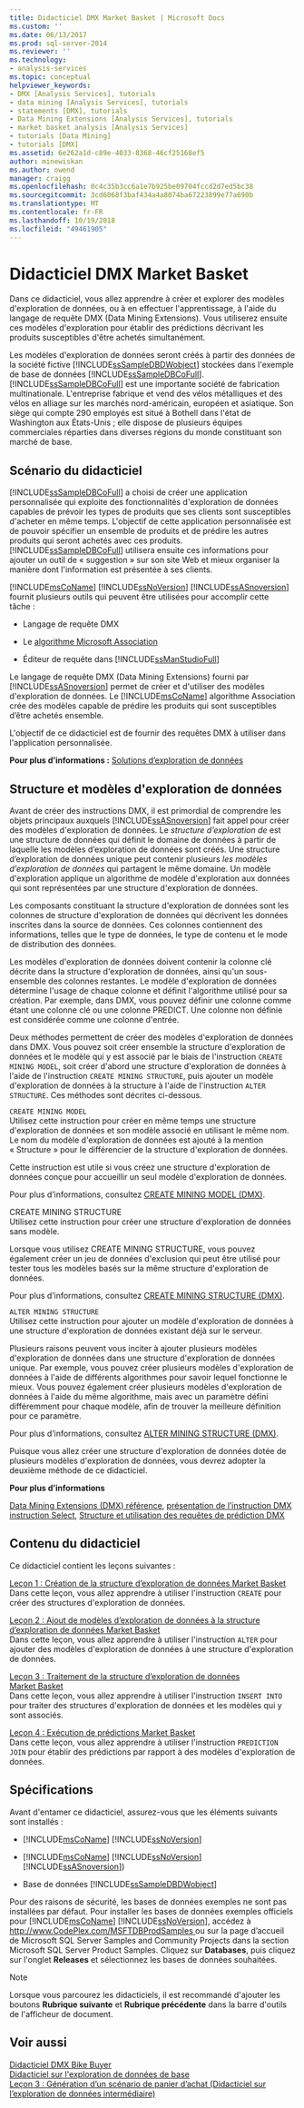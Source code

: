 ```yaml
---
title: Didacticiel DMX Market Basket | Microsoft Docs
ms.custom: ''
ms.date: 06/13/2017
ms.prod: sql-server-2014
ms.reviewer: ''
ms.technology:
- analysis-services
ms.topic: conceptual
helpviewer_keywords:
- DMX [Analysis Services], tutorials
- data mining [Analysis Services], tutorials
- statements [DMX], tutorials
- Data Mining Extensions [Analysis Services], tutorials
- market basket analysis [Analysis Services]
- tutorials [Data Mining]
- tutorials [DMX]
ms.assetid: 6e262a1d-c89e-4033-8368-46cf25168ef5
author: minewiskan
ms.author: owend
manager: craigg
ms.openlocfilehash: 0c4c35b3cc6a1e7b925be09704fccd2d7ed5bc38
ms.sourcegitcommit: 3cd6068f3baf434a4a8074ba67223899e77a690b
ms.translationtype: MT
ms.contentlocale: fr-FR
ms.lasthandoff: 10/19/2018
ms.locfileid: "49461905"
---
```

# <a name="market-basket-dmx-tutorial"></a>Didacticiel DMX Market Basket
  Dans ce didacticiel, vous allez apprendre à créer et explorer des modèles d'exploration de données, ou à en effectuer l'apprentissage, à l'aide du langage de requête DMX (Data Mining Extensions). Vous utiliserez ensuite ces modèles d'exploration pour établir des prédictions décrivant les produits susceptibles d'être achetés simultanément.  
  
 Les modèles d'exploration de données seront créés à partir des données de la société fictive [!INCLUDE[ssSampleDBDWobject](../includes/sssampledbdwobject-md.md)] stockées dans l'exemple de base de données [!INCLUDE[ssSampleDBCoFull](../includes/sssampledbcofull-md.md)]. [!INCLUDE[ssSampleDBCoFull](../includes/sssampledbcofull-md.md)] est une importante société de fabrication multinationale. L'entreprise fabrique et vend des vélos métalliques et des vélos en alliage sur les marchés nord-américain, européen et asiatique. Son siège qui compte 290 employés est situé à Bothell dans l'état de Washington aux États-Unis ; elle dispose de plusieurs équipes commerciales réparties dans diverses régions du monde constituant son marché de base.  
  
## <a name="tutorial-scenario"></a>Scénario du didacticiel  
 [!INCLUDE[ssSampleDBCoFull](../includes/sssampledbcofull-md.md)] a choisi de créer une application personnalisée qui exploite des fonctionnalités d'exploration de données capables de prévoir les types de produits que ses clients sont susceptibles d'acheter en même temps. L'objectif de cette application personnalisée est de pouvoir spécifier un ensemble de produits et de prédire les autres produits qui seront achetés avec ces produits. [!INCLUDE[ssSampleDBCoFull](../includes/sssampledbcofull-md.md)] utilisera ensuite ces informations pour ajouter un outil de « suggestion » sur son site Web et mieux organiser la manière dont l'information est présentée à ses clients.  
  
 [!INCLUDE[msCoName](../includes/msconame-md.md)] [!INCLUDE[ssNoVersion](../includes/ssnoversion-md.md)] [!INCLUDE[ssASnoversion](../includes/ssasnoversion-md.md)] fournit plusieurs outils qui peuvent être utilisées pour accomplir cette tâche :  
  
-   Langage de requête DMX  
  
-   Le [algorithme Microsoft Association](../../2014/analysis-services/data-mining/microsoft-association-algorithm.md)  
  
-   Éditeur de requête dans [!INCLUDE[ssManStudioFull](../includes/ssmanstudiofull-md.md)]  
  
 Le langage de requête DMX (Data Mining Extensions) fourni par [!INCLUDE[ssASnoversion](../includes/ssasnoversion-md.md)] permet de créer et d'utiliser des modèles d'exploration de données. Le [!INCLUDE[msCoName](../includes/msconame-md.md)] algorithme Association crée des modèles capable de prédire les produits qui sont susceptibles d’être achetés ensemble.  
  
 L'objectif de ce didacticiel est de fournir des requêtes DMX à utiliser dans l'application personnalisée.  
  
 **Pour plus d’informations :** [Solutions d’exploration de données](../../2014/analysis-services/data-mining/data-mining-solutions.md)  
  
## <a name="mining-structure-and-mining-models"></a>Structure et modèles d'exploration de données  
 Avant de créer des instructions DMX, il est primordial de comprendre les objets principaux auxquels [!INCLUDE[ssASnoversion](../includes/ssasnoversion-md.md)] fait appel pour créer des modèles d'exploration de données. Le *structure d’exploration de* est une structure de données qui définit le domaine de données à partir de laquelle les modèles d’exploration de données sont créés. Une structure d’exploration de données unique peut contenir plusieurs *les modèles d’exploration de données* qui partagent le même domaine. Un modèle d'exploration applique un algorithme de modèle d'exploration aux données qui sont représentées par une structure d'exploration de données.  
  
 Les composants constituant la structure d'exploration de données sont les colonnes de structure d'exploration de données qui décrivent les données inscrites dans la source de données. Ces colonnes contiennent des informations, telles que le type de données, le type de contenu et le mode de distribution des données.  
  
 Les modèles d'exploration de données doivent contenir la colonne clé décrite dans la structure d'exploration de données, ainsi qu'un sous-ensemble des colonnes restantes. Le modèle d'exploration de données détermine l'usage de chaque colonne et définit l'algorithme utilisé pour sa création. Par exemple, dans DMX, vous pouvez définir une colonne comme étant une colonne clé ou une colonne PREDICT. Une colonne non définie est considérée comme une colonne d'entrée.  
  
 Deux méthodes permettent de créer des modèles d'exploration de données dans DMX. Vous pouvez soit créer ensemble la structure d'exploration de données et le modèle qui y est associé par le biais de l'instruction `CREATE MINING MODEL`, soit créer d'abord une structure d'exploration de données à l'aide de l'instruction `CREATE MINING STRUCTURE`, puis ajouter un modèle d'exploration de données à la structure à l'aide de l'instruction `ALTER STRUCTURE`. Ces méthodes sont décrites ci-dessous.  
  
 `CREATE MINING MODEL`  
 Utilisez cette instruction pour créer en même temps une structure d'exploration de données et son modèle associé en utilisant le même nom. Le nom du modèle d'exploration de données est ajouté à la mention « Structure » pour le différencier de la structure d'exploration de données.  
  
 Cette instruction est utile si vous créez une structure d'exploration de données conçue pour accueillir un seul modèle d'exploration de données.  
  
 Pour plus d’informations, consultez [CREATE MINING MODEL &#40;DMX&#41;](/sql/dmx/create-mining-model-dmx).  
  
 CREATE MINING STRUCTURE  
 Utilisez cette instruction pour créer une structure d'exploration de données sans modèle.  
  
 Lorsque vous utilisez CREATE MINING STRUCTURE, vous pouvez également créer un jeu de données d'exclusion qui peut être utilisé pour tester tous les modèles basés sur la même structure d'exploration de données.  
  
 Pour plus d’informations, consultez [CREATE MINING STRUCTURE &#40;DMX&#41;](/sql/dmx/create-mining-structure-dmx).  
  
 `ALTER MINING STRUCTURE`  
 Utilisez cette instruction pour ajouter un modèle d'exploration de données à une structure d'exploration de données existant déjà sur le serveur.  
  
 Plusieurs raisons peuvent vous inciter à ajouter plusieurs modèles d'exploration de données dans une structure d'exploration de données unique. Par exemple, vous pouvez créer plusieurs modèles d'exploration de données à l'aide de différents algorithmes pour savoir lequel fonctionne le mieux. Vous pouvez également créer plusieurs modèles d'exploration de données à l'aide du même algorithme, mais avec un paramètre défini différemment pour chaque modèle, afin de trouver la meilleure définition pour ce paramètre.  
  
 Pour plus d’informations, consultez [ALTER MINING STRUCTURE &#40;DMX&#41;](/sql/dmx/alter-mining-structure-dmx?view=sql-server-2016).  
  
 Puisque vous allez créer une structure d'exploration de données dotée de plusieurs modèles d'exploration de données, vous devrez adopter la deuxième méthode de ce didacticiel.  
  
 **Pour plus d’informations**  
  
 [Data Mining Extensions &#40;DMX&#41; référence](/sql/dmx/data-mining-extensions-dmx-reference), [présentation de l’instruction DMX instruction Select](/sql/dmx/understanding-the-dmx-select-statement), [Structure et utilisation des requêtes de prédiction DMX](/sql/dmx/structure-and-usage-of-dmx-prediction-queries)  
  
## <a name="what-you-will-learn"></a>Contenu du didacticiel  
 Ce didacticiel contient les leçons suivantes :  
  
 [Leçon 1 : Création de la structure d’exploration de données Market Basket](../../2014/tutorials/lesson-1-creating-the-market-basket-mining-structure.md)  
 Dans cette leçon, vous allez apprendre à utiliser l'instruction `CREATE` pour créer des structures d'exploration de données.  
  
 [Leçon 2 : Ajout de modèles d’exploration de données à la structure d’exploration de données Market Basket](../../2014/tutorials/lesson-2-adding-mining-models-to-the-market-basket-mining-structure.md)  
 Dans cette leçon, vous allez apprendre à utiliser l'instruction `ALTER` pour ajouter des modèles d'exploration de données à une structure d'exploration de données.  
  
 [Leçon 3 : Traitement de la structure d’exploration de données Market Basket](../../2014/tutorials/lesson-3-processing-the-market-basket-mining-structure.md)  
 Dans cette leçon, vous allez apprendre à utiliser l'instruction `INSERT INTO` pour traiter des structures d'exploration de données et les modèles qui y sont associés.  
  
 [Leçon 4 : Exécution de prédictions Market Basket](../../2014/tutorials/lesson-4-executing-market-basket-predictions.md)  
 Dans cette leçon, vous allez apprendre à utiliser l'instruction `PREDICTION JOIN` pour établir des prédictions par rapport à des modèles d'exploration de données.  
  
## <a name="requirements"></a>Spécifications  
 Avant d'entamer ce didacticiel, assurez-vous que les éléments suivants sont installés :  
  
-   [!INCLUDE[msCoName](../includes/msconame-md.md)] [!INCLUDE[ssNoVersion](../includes/ssnoversion-md.md)]  
  
-   [!INCLUDE[msCoName](../includes/msconame-md.md)] [!INCLUDE[ssNoVersion](../includes/ssnoversion-md.md)] [!INCLUDE[ssASnoversion](../includes/ssasnoversion-md.md)])  
  
-   Base de données [!INCLUDE[ssSampleDBDWobject](../includes/sssampledbdwobject-md.md)]   
  
 Pour des raisons de sécurité, les bases de données exemples ne sont pas installées par défaut. Pour installer les bases de données exemples officiels pour [!INCLUDE[msCoName](../includes/msconame-md.md)] [!INCLUDE[ssNoVersion](../includes/ssnoversion-md.md)], accédez à [ http://www.CodePlex.com/MSFTDBProdSamples ](http://go.microsoft.com/fwlink/?LinkId=88417) ou sur la page d’accueil de Microsoft SQL Server Samples and Community Projects dans la section Microsoft SQL Server Product Samples. Cliquez sur **Databases**, puis cliquez sur l'onglet **Releases** et sélectionnez les bases de données souhaitées.  
  
> [!NOTE]  
>  Lorsque vous parcourez les didacticiels, il est recommandé d'ajouter les boutons **Rubrique suivante** et **Rubrique précédente** dans la barre d'outils de l'afficheur de document.  
  
## <a name="see-also"></a>Voir aussi  
 [Didacticiel DMX Bike Buyer](../../2014/tutorials/bike-buyer-dmx-tutorial.md)   
 [Didacticiel sur l'exploration de données de base](../../2014/tutorials/basic-data-mining-tutorial.md)   
 [Leçon 3 : Génération d’un scénario de panier d’achat &#40;Didacticiel sur l’exploration de données intermédiaire&#41;](../../2014/tutorials/lesson-3-building-a-market-basket-scenario-intermediate-data-mining-tutorial.md)  
  
  
